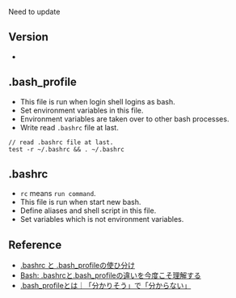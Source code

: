 Need to update

## Version
- 

## .bash_profile
- This file is run when login shell logins as bash.
- Set environment variables in this file.
- Environment variables are taken over to other bash processes.
- Write read `.bashrc` file at last.

```
// read .bashrc file at last.
test -r ~/.bashrc && . ~/.bashrc
```

## .bashrc
- `rc` means `run command`.
- This file is run when start new bash.
- Define aliases and shell script in this file.
- Set variables which is not environment variables.

## Reference
- [.bashrc と .bash_profileの使ひ分け](https://qiita.com/magicant/items/d3bb7ea1192e63fba850)
- [Bash: .bashrcと.bash_profileの違いを今度こそ理解する](https://techracho.bpsinc.jp/hachi8833/2021_07_08/66396)
- [.bash_profileとは｜「分かりそう」で「分からない」](https://wa3.i-3-i.info/word13650.html)
